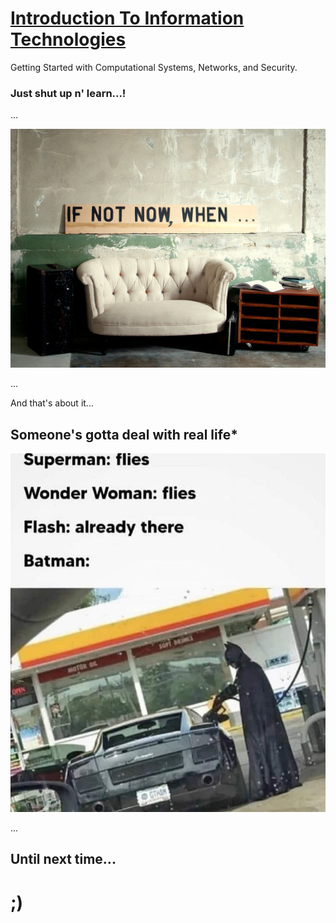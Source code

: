# [Introduction To Information Technologies](https://github.com/skywalkerSam/Introduction-To-Information-Technologies)

Getting Started with Computational Systems, Networks, and Security.


### Just shut up n' learn...!
...

![If not now, when?](./Resources/memes/ifNotNow,When_.jpg)

...

And that's about it...

## Someone's gotta deal with real life*

![The Batman...](./Resources/memes/theBatman_.jpg)

...

## Until next time...

# ;)
